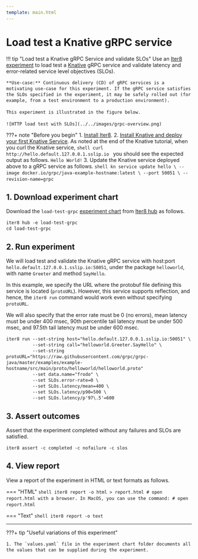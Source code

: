 ```yaml
---
template: main.html
---
```


# Load test a Knative gRPC service

!!! tip "Load test a Knative gRPC Service and validate SLOs"
    Use an [Iter8 experiment](../../../../getting-started/concepts.md#what-is-an-iter8-experiment) to load test a [Knative](https://knative.dev/) gRPC service and validate latency and error-related service level objectives (SLOs).

    **Use-case:** Continuous delivery (CD) of gRPC services is a motivating use-case for this experiment. If the gRPC service satisfies the SLOs specified in the experiment, it may be safely rolled out (for example, from a test environment to a production environment).

    This experiment is illustrated in the figure below.

    ![HTTP load test with SLOs](../../images/grpc-overview.png)


???+ note "Before you begin"
    1. [Install Iter8](../../../../getting-started/install.md).
    2. [Install Knative and deploy your first Knative Service](https://knative.dev/docs/getting-started/first-service/). As noted at the end of the Knative tutorial, when you curl the Knative service,
    ```shell
    curl http://hello.default.127.0.0.1.sslip.io
    ```
    you should see the expected output as follows.
    ```
    Hello World!
    ```
    3. Update the Knative service deployed above to a gRPC service as follows.
    ```shell
    kn service update hello \
    --image docker.io/grpc/java-example-hostname:latest \
    --port 50051 \
    --revision-name=grpc
    ```

## 1. Download experiment chart
Download the `load-test-grpc` [experiment chart](../../../../getting-started/concepts.md#experiment-chart) from [Iter8 hub](../../../../getting-started/concepts.md#iter8-hub) as follows.

```shell
iter8 hub -e load-test-grpc
cd load-test-grpc
```

## 2. Run experiment
We will load test and validate the Knative gRPC service with host:port `hello.default.127.0.0.1.sslip.io:50051`, under the package `helloworld`, with name `Greeter` and method `SayHello`. 

In this example, we specify the URL where the protobuf file defining this service is located (`protoURL`). However, this service supports reflection, and hence, the `iter8 run` command would work even without specifying `protoURL`. 

We will also specify that the error rate must be 0 (no errors), mean latency must be under 400 msec, 90th percentile tail latency must be under 500 msec, and 97.5th tail latency must be under 600 msec.

```shell
iter8 run --set-string host="hello.default.127.0.0.1.sslip.io:50051" \
          --set-string call="helloworld.Greeter.SayHello" \
          --set-string protoURL="https://raw.githubusercontent.com/grpc/grpc-java/master/examples/example-hostname/src/main/proto/helloworld/helloworld.proto"
          --set data.name="frodo" \
          --set SLOs.error-rate=0 \
          --set SLOs.latency/mean=400 \
          --set SLOs.latency/p90=500 \
          --set SLOs.latency/p'97\.5'=600
```

## 3. Assert outcomes
Assert that the experiment completed without any failures and SLOs are satisfied.

```shell
iter8 assert -c completed -c nofailure -c slos
```

## 4. View report
View a report of the experiment in HTML or text formats as follows.

=== "HTML"
    ```shell
    iter8 report -o html > report.html
    # open report.html with a browser. In MacOS, you can use the command:
    # open report.html
    ```

=== "Text"
    ```shell
    iter8 report -o text
    ```

***

???+ tip "Useful variations of this experiment"

    1. The `values.yaml` file in the experiment chart folder documents all the values that can be supplied during the experiment.

